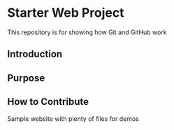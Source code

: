 # Starter Web Project

This repository is for showing how Git and GitHub work

## Introduction

## Purpose

## How to  Contribute

Sample website with plenty of files for demos